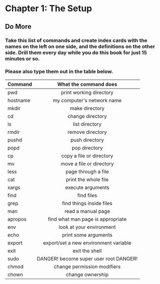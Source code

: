 
# Chapter 1: The Setup

## Do More

### Take this list of commands and create index cards with the names on the left on one side, and the definitions on the other side. Drill them every day while you do this book for just 15 minutes or so. 

### Please also type them out in the table below.

| Command  | What the command does                  |
| -------- |:--------------------------------------:|
| pwd      | print working directory                |
| hostname | my computer's network name             |
| mkdir    | make directory                         |
| cd       | change directory                       |
| ls       | list directory                         |
| rmdir    | remove directory                       |
| pushd    | push directory                         |
| popd     | pop directory                          |
| cp       | copy a file or directory               |
| mv       | move a file or directory               |
| less     | page through a file                    |
| cat      | print the whole file                   |
| xargs    | execute arguments                      |
| find     | find files                             |
| grep     | find things inside files               |
| man      | read a manual page                     |
| apropos  | find what man page is appropriate      |
| env      | look at your environment               |
| echo     | print some arguments                   |
| export   | export/set a new environment variable  |
| exit     | exit the shell                         |
| sudo     | DANGER! become super user root DANGER! |
| chmod    | change permission modifiers            |
| chown    | change ownership                       |
